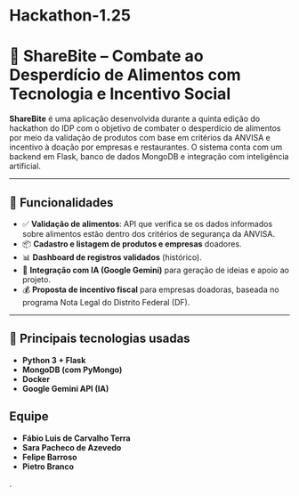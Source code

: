 # Hackathon-1.25
# 🥗 ShareBite – Combate ao Desperdício de Alimentos com Tecnologia e Incentivo Social

**ShareBite** é uma aplicação desenvolvida durante a quinta edição do hackathon do IDP com o objetivo de combater o desperdício de alimentos por meio da validação de produtos com base em critérios da ANVISA e incentivo à doação por empresas e restaurantes. O sistema conta com um backend em Flask, banco de dados MongoDB e integração com inteligência artificial.

---

## 🚀 Funcionalidades

- ✅ **Validação de alimentos**: API que verifica se os dados informados sobre alimentos estão dentro dos critérios de segurança da ANVISA.
- 📦 **Cadastro e listagem de produtos e empresas** doadores.
- 📊 **Dashboard de registros validados** (histórico).
- 🤖 **Integração com IA (Google Gemini)** para geração de ideias e apoio ao projeto.
- 💰 **Proposta de incentivo fiscal** para empresas doadoras, baseada no programa Nota Legal do Distrito Federal (DF).

---

## 📁 Principais tecnologias usadas

- **Python 3 + Flask**
- **MongoDB (com PyMongo)**
- **Docker**
- **Google Gemini API (IA)**
  
## Equipe
- **Fábio Luis de Carvalho Terra**
- **Sara Pacheco de Azevedo**
- **Felipe Barroso**
- **Pietro Branco**

.